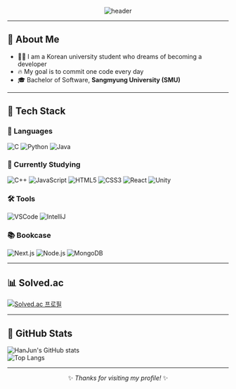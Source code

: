 <div align="center">

<!-- Header -->
![header](https://capsule-render.vercel.app/api?type=waving&color=gradient&customColorList=ff9aa2,ffb7b2,ffdac1&height=280&section=header&text=SIYOUNG%27S%20GITHUB&fontSize=50&fontAlignY=40)

</div>

---

## 👀 About Me
- 🙋‍♂️ I am a Korean university student who dreams of becoming a developer  
- 🔥 My goal is to commit one code every day  
- 🎓 Bachelor of Software, **Sangmyung University (SMU)**  

---

## 🧱 Tech Stack

### 🚀 Languages
![C](https://img.shields.io/badge/C-A8B9CC?style=flat&logo=C&logoColor=white)
![Python](https://img.shields.io/badge/Python-3776AB?style=flat&logo=Python&logoColor=white)
![Java](https://img.shields.io/badge/Java-007396?style=flat&logo=java&logoColor=white)

### 📖 Currently Studying
![C++](https://img.shields.io/badge/C++-00599C?style=flat&logo=cplusplus&logoColor=white)
![JavaScript](https://img.shields.io/badge/JavaScript-F7DF1E?style=flat&logo=JavaScript&logoColor=black)
![HTML5](https://img.shields.io/badge/HTML5-E34F26?style=flat&logo=HTML5&logoColor=white)
![CSS3](https://img.shields.io/badge/CSS3-1572B6?style=flat&logo=CSS3&logoColor=white)
![React](https://img.shields.io/badge/React-20232a?style=flat&logo=react&logoColor=61DAFB)
![Unity](https://img.shields.io/badge/Unity-FFFFFF?style=flat&logo=unity&logoColor=black)

### 🛠️ Tools
![VSCode](https://img.shields.io/badge/Visual%20Studio%20Code-007ACC?style=flat&logo=Visual%20Studio%20Code&logoColor=white)
![IntelliJ](https://img.shields.io/badge/IntelliJ%20IDEA-161A36?style=flat&logo=Intellij%20IDEA&logoColor=white)

### 📚 Bookcase
![Next.js](https://img.shields.io/badge/Next.js-000000?style=flat&logo=nextdotjs&logoColor=white)
![Node.js](https://img.shields.io/badge/Node.js-5FA04E?style=flat&logo=nodedotjs&logoColor=white)
![MongoDB](https://img.shields.io/badge/MongoDB-47A248?style=flat&logo=mongodb&logoColor=white)

---

## 📊 Solved.ac
[![Solved.ac 프로필](http://mazassumnida.wtf/api/v2/generate_badge?boj=gkswns0429)](https://solved.ac/gkswns0429)

---

## 🤔 GitHub Stats
![HanJun's GitHub stats](https://github-readme-stats.vercel.app/api?username=HanJun-g0id&show_icons=true&theme=tokyonight)  
![Top Langs](https://github-readme-stats.vercel.app/api/top-langs/?username=HanJun-g0id&layout=compact&theme=tokyonight)

---

<div align="center">

✨ _Thanks for visiting my profile!_ ✨  

</div>
